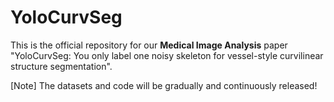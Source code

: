 # YoloCurvSeg

This is the official repository for our **Medical Image Analysis** paper "YoloCurvSeg: You only label one noisy skeleton for vessel-style curvilinear structure segmentation".

[Note] The datasets and code will be gradually and continuously released!
